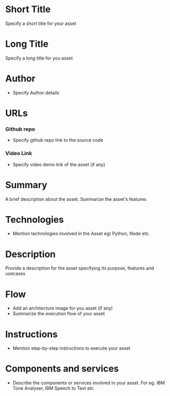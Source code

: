 # Short Title

Specify a short title for your asset

# Long Title

Specify a long title for you asset

# Author
* Specify Author details

# URLs

### Github repo

* Specify github repo link to the source code


### Video Link
* Specify video demo link of the asset (if any)

# Summary

A brief description about the asset. Summarize the asset's features

# Technologies

* Mention technologies involved in the Asset eg) Python, Node etc.


# Description

Provide a description for the asset specifying its purpose, features and usecases

# Flow

* Add an architecture image for you asset (if any)
* Summarize the execution flow of your asset

# Instructions

* Mention step-by-step instructions to execute your asset

# Components and services

* Describe the components or services involved in your asset. For eg. IBM Tone Analyser, IBM Speech to Text etc

